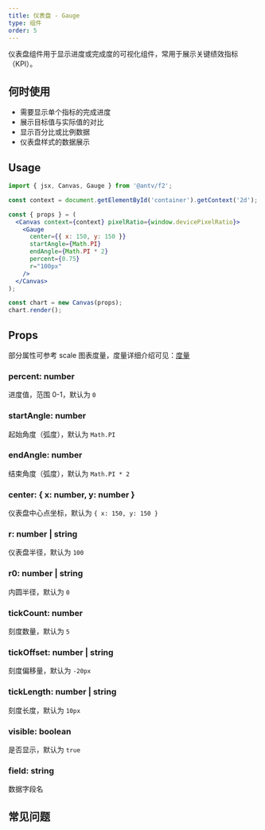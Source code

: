 ```yaml
---
title: 仪表盘 - Gauge
type: 组件
order: 5
---
```


仪表盘组件用于显示进度或完成度的可视化组件，常用于展示关键绩效指标（KPI）。

## 何时使用

- 需要显示单个指标的完成进度
- 展示目标值与实际值的对比
- 显示百分比或比例数据
- 仪表盘样式的数据展示

## Usage

```jsx
import { jsx, Canvas, Gauge } from '@antv/f2';

const context = document.getElementById('container').getContext('2d');

const { props } = (
  <Canvas context={context} pixelRatio={window.devicePixelRatio}>
    <Gauge
      center={{ x: 150, y: 150 }}
      startAngle={Math.PI}
      endAngle={Math.PI * 2}
      percent={0.75}
      r="100px"
    />
  </Canvas>
);

const chart = new Canvas(props);
chart.render();
```

## Props

部分属性可参考 scale 图表度量，度量详细介绍可见：[度量](/tutorial/scale.zh.md)

### percent: number

进度值，范围 0-1，默认为 `0`

### startAngle: number

起始角度（弧度），默认为 `Math.PI`

### endAngle: number

结束角度（弧度），默认为 `Math.PI * 2`

### center: { x: number, y: number }

仪表盘中心点坐标，默认为 `{ x: 150, y: 150 }`

### r: number | string

仪表盘半径，默认为 `100`

### r0: number | string

内圆半径，默认为 `0`

### tickCount: number

刻度数量，默认为 `5`

### tickOffset: number | string

刻度偏移量，默认为 `-20px`

### tickLength: number | string

刻度长度，默认为 `10px`

### visible: boolean

是否显示，默认为 `true`

### field: string

数据字段名

## 常见问题
